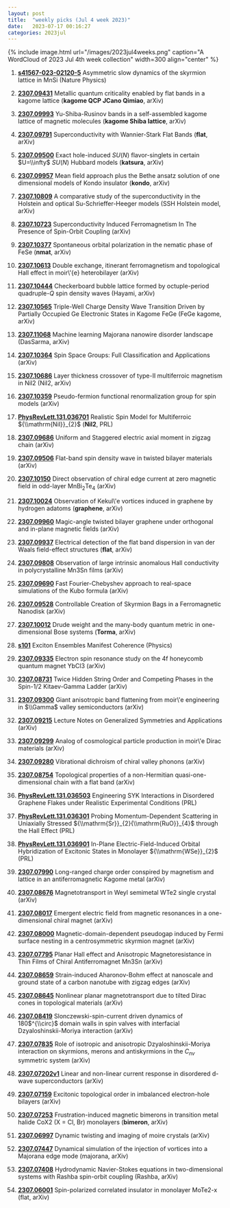 ```yaml
---
layout: post
title:  "weekly picks (Jul 4 week 2023)"
date:   2023-07-17 00:16:27
categories: 2023jul
---
```



{% include image.html url="/images/2023jul4weeks.png" caption="A WordCloud of 2023 Jul 4th week collection" width=300 align="center" %}


1. **[s41567-023-02120-5](https://www.nature.com/articles/s41567-023-02120-5)** Asymmetric slow dynamics of the skyrmion lattice in MnSi (Nature Physics)



1. **[2307.09431](http://arxiv.org/abs/2307.09431)** Metallic quantum criticality enabled by flat bands in a kagome lattice (**kagome QCP JCano Qimiao**, arXiv)

1. **[2307.09993](http://arxiv.org/abs/2307.09993)** Yu-Shiba-Rusinov bands in a self-assembled kagome lattice of magnetic molecules (**kagome Shiba lattice**, arXiv)

1. **[2307.09791](http://arxiv.org/abs/2307.09791)** Superconductivity with Wannier-Stark Flat Bands (**flat**, arXiv)

1. **[2307.09500](http://arxiv.org/abs/2307.09500)** Exact hole-induced $SU(N)$ flavor-singlets in certain $U=\\infty$ $SU(N)$ Hubbard models (**katsura**, arXiv)

1. **[2307.09957](http://arxiv.org/abs/2307.09957)** Mean field approach plus the Bethe ansatz solution of one dimensional models of Kondo insulator (**kondo**, arXiv)


1. **[2307.10809](http://arxiv.org/abs/2307.10809)** A comparative study of the superconductivity in the Holstein and optical Su-Schrieffer-Heeger models (SSH Holstein model, arXiv)

1. **[2307.10723](http://arxiv.org/abs/2307.10723)** Superconductivity Induced Ferromagnetism In The Presence of Spin-Orbit Coupling (arXiv)

1. **[2307.10377](http://arxiv.org/abs/2307.10377)** Spontaneous orbital polarization in the nematic phase of FeSe (**nmat**, arXiv)

1. **[2307.10613](http://arxiv.org/abs/2307.10613)** Double exchange, itinerant ferromagnetism and topological Hall effect in moir\\'{e} heterobilayer (arXiv)

1. **[2307.10444](http://arxiv.org/abs/2307.10444)** Checkerboard bubble lattice formed by octuple-period quadruple-$Q$ spin density waves (Hayami, arXiv)

1. **[2307.10565](http://arxiv.org/abs/2307.10565)** Triple-Well Charge Density Wave Transition Driven by Partially Occupied Ge Electronic States in Kagome FeGe (FeGe kagome, arXiv)

1. **[2307.11068](http://arxiv.org/abs/2307.11068)** Machine learning Majorana nanowire disorder landscape (DasSarma, arXiv)

1. **[2307.10364](http://arxiv.org/abs/2307.10364)** Spin Space Groups: Full Classification and Applications (arXiv)

1. **[2307.10686](http://arxiv.org/abs/2307.10686)** Layer thickness crossover of type-II multiferroic magnetism in NiI2 (NiI2, arXiv)

1. **[2307.10359](http://arxiv.org/abs/2307.10359)** Pseudo-fermion functional renormalization group for spin models (arXiv)

1. **[PhysRevLett.131.036701](https://link.aps.org/doi/10.1103/PhysRevLett.131.036701)** Realistic Spin Model for Multiferroic ${\\mathrm{NiI}}_{2}$ (**NiI2**, PRL)










1. **[2307.09686](http://arxiv.org/abs/2307.09686)** Uniform and Staggered electric axial moment in zigzag chain (arXiv)

1. **[2307.09506](http://arxiv.org/abs/2307.09506)** Flat-band spin density wave in twisted bilayer materials (arXiv)

1. **[2307.10150](http://arxiv.org/abs/2307.10150)** Direct observation of chiral edge current at zero magnetic field in odd-layer MnBi$_2$Te$_4$ (arXiv)

1. **[2307.10024](http://arxiv.org/abs/2307.10024)** Observation of Kekul\\'e vortices induced in graphene by hydrogen adatoms (**graphene**, arXiv)

1. **[2307.09960](http://arxiv.org/abs/2307.09960)** Magic-angle twisted bilayer graphene under orthogonal and in-plane magnetic fields (arXiv)



1. **[2307.09937](http://arxiv.org/abs/2307.09937)** Electrical detection of the flat band dispersion in van der Waals field-effect structures (**flat**, arXiv)

1. **[2307.09808](http://arxiv.org/abs/2307.09808)** Observation of large intrinsic anomalous Hall conductivity in polycrystalline Mn3Sn films (arXiv)

1. **[2307.09690](http://arxiv.org/abs/2307.09690)** Fast Fourier-Chebyshev approach to real-space simulations of the Kubo formula (arXiv)

1. **[2307.09528](http://arxiv.org/abs/2307.09528)** Controllable Creation of Skyrmion Bags in a Ferromagnetic Nanodisk (arXiv)

1. **[2307.10012](http://arxiv.org/abs/2307.10012)** Drude weight and the many-body quantum metric in one-dimensional Bose systems (**Torma**, arXiv)

1. **[s101](https://physics.aps.org/articles/v16/s101)** Exciton Ensembles Manifest Coherence (Physics)





1. **[2307.09335](http://arxiv.org/abs/2307.09335)** Electron spin resonance study on the 4f honeycomb quantum magnet YbCl3 (arXiv)

1. **[2307.08731](http://arxiv.org/abs/2307.08731)** Twice Hidden String Order and Competing Phases in the Spin-1/2 Kitaev-Gamma Ladder (arXiv)

1. **[2307.09300](http://arxiv.org/abs/2307.09300)** Giant anisotropic band flattening from moir\\'e engineering in $\\Gamma$ valley semiconductors (arXiv)

1. **[2307.09215](http://arxiv.org/abs/2307.09215)** Lecture Notes on Generalized Symmetries and Applications (arXiv)

1. **[2307.09299](http://arxiv.org/abs/2307.09299)** Analog of cosmological particle production in moir\\'e Dirac materials (arXiv)

1. **[2307.09280](http://arxiv.org/abs/2307.09280)** Vibrational dichroism of chiral valley phonons (arXiv)

1. **[2307.08754](http://arxiv.org/abs/2307.08754)** Topological properties of a non-Hermitian quasi-one-dimensional chain with a flat band (arXiv)

1. **[PhysRevLett.131.036503](https://link.aps.org/doi/10.1103/PhysRevLett.131.036503)** Engineering SYK Interactions in Disordered Graphene Flakes under Realistic Experimental Conditions (PRL)

1. **[PhysRevLett.131.036301](https://link.aps.org/doi/10.1103/PhysRevLett.131.036301)** Probing Momentum-Dependent Scattering in Uniaxially Stressed ${\\mathrm{Sr}}_{2}{\\mathrm{RuO}}_{4}$ through the Hall Effect (PRL)

1. **[PhysRevLett.131.036901](https://link.aps.org/doi/10.1103/PhysRevLett.131.036901)** In-Plane Electric-Field-Induced Orbital Hybridization of Excitonic States in Monolayer ${\\mathrm{WSe}}_{2}$ (PRL)







1. **[2307.07990](http://arxiv.org/abs/2307.07990)** Long-ranged charge order conspired by magnetism and lattice in an antiferromagnetic Kagome metal (arXiv)

1. **[2307.08676](http://arxiv.org/abs/2307.08676)** Magnetotransport in Weyl semimetal WTe2 single crystal (arXiv)

1. **[2307.08017](http://arxiv.org/abs/2307.08017)** Emergent electric field from magnetic resonances in a one-dimensional chiral magnet (arXiv)

1. **[2307.08000](http://arxiv.org/abs/2307.08000)** Magnetic-domain-dependent pseudogap induced by Fermi surface nesting in a centrosymmetric skyrmion magnet (arXiv)

1. **[2307.07795](http://arxiv.org/abs/2307.07795)** Planar Hall effect and Anisotropic Magnetoresistance in Thin Films of Chiral Antiferromagnet Mn3Sn (arXiv)

1. **[2307.08659](http://arxiv.org/abs/2307.08659)** Strain-induced Aharonov-Bohm effect at nanoscale and ground state of a carbon nanotube with zigzag edges (arXiv)

1. **[2307.08645](http://arxiv.org/abs/2307.08645)** Nonlinear planar magnetotransport due to tilted Dirac cones in topological materials (arXiv)

1. **[2307.08419](http://arxiv.org/abs/2307.08419)** Slonczewski-spin-current driven dynamics of 180$^{\\circ}$ domain walls in spin valves with interfacial Dzyaloshinskii-Moriya interaction (arXiv)

1. **[2307.07835](http://arxiv.org/abs/2307.07835)** Role of isotropic and anisotropic Dzyaloshinskii-Moriya interaction on skyrmions, merons and antiskyrmions in the $C_{nv}$ symmetric system (arXiv)







1. **[2307.07202v1](https://arxiv.org/abs/2307.07202v1)** Linear and non-linear current response in disordered d-wave superconductors (arXiv)

1. **[2307.07159](http://arxiv.org/abs/2307.07159)** Excitonic topological order in imbalanced electron-hole bilayers (arXiv)

1. **[2307.07253](http://arxiv.org/abs/2307.07253)** Frustration-induced magnetic bimerons in transition metal halide CoX2 (X = Cl, Br) monolayers (**bimeron**, arXiv)

1. **[2307.06997](http://arxiv.org/abs/2307.06997)** Dynamic twisting and imaging of moire crystals (arXiv)

1. **[2307.07447](http://arxiv.org/abs/2307.07447)** Dynamical simulation of the injection of vortices into a Majorana edge mode (majorana, arXiv)

1. **[2307.07408](http://arxiv.org/abs/2307.07408)** Hydrodynamic Navier-Stokes equations in two-dimensional systems with Rashba spin-orbit coupling (Rashba, arXiv)

1. **[2307.06001](http://arxiv.org/abs/2307.06001)** Spin-polarized correlated insulator in monolayer MoTe2-x (flat, arXiv)

